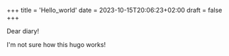 +++
title = 'Hello_world'
date = 2023-10-15T20:06:23+02:00
draft = false
+++

Dear diary!

I'm not sure how this hugo works!
